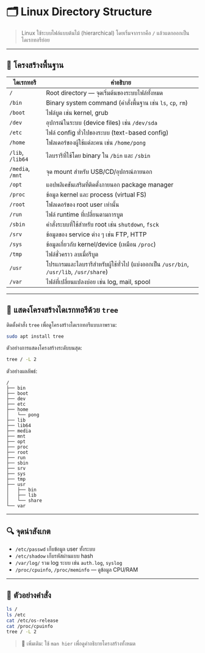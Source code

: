 # 🗂️ Linux Directory Structure

> Linux ใช้ระบบไฟล์แบบต้นไม้ (hierarchical) โดยเริ่มจากรากคือ `/` แล้วแตกออกเป็นไดเรกทอรีย่อย

---

## 🌳 โครงสร้างพื้นฐาน

| ไดเรกทอรี | คำอธิบาย |
|-----------|-----------|
| `/` | Root directory — จุดเริ่มต้นของระบบไฟล์ทั้งหมด |
| `/bin` | Binary system command (คำสั่งพื้นฐาน เช่น `ls`, `cp`, `rm`) |
| `/boot` | ไฟล์บูต เช่น kernel, grub |
| `/dev` | อุปกรณ์ในระบบ (device files) เช่น `/dev/sda` |
| `/etc` | ไฟล์ config ทั่วไปของระบบ (text-based config) |
| `/home` | โฟลเดอร์ของผู้ใช้แต่ละคน เช่น `/home/pong` |
| `/lib`, `/lib64` | ไลบรารีที่ใช้โดย binary ใน `/bin` และ `/sbin` |
| `/media`, `/mnt` | จุด mount สำหรับ USB/CD/อุปกรณ์ภายนอก |
| `/opt` | แอปพลิเคชันเสริมที่ติดตั้งภายนอก package manager |
| `/proc` | ข้อมูล kernel และ process (virtual FS) |
| `/root` | โฟลเดอร์ของ root user เท่านั้น |
| `/run` | ไฟล์ runtime ที่เปลี่ยนตามการบูต |
| `/sbin` | คำสั่งระบบที่ใช้สำหรับ root เช่น `shutdown`, `fsck` |
| `/srv` | ข้อมูลของ service ต่าง ๆ เช่น FTP, HTTP |
| `/sys` | ข้อมูลเกี่ยวกับ kernel/device (เหมือน `/proc`) |
| `/tmp` | ไฟล์ชั่วคราว ลบเมื่อรีบูต |
| `/usr` | โปรแกรมและไลบรารีสำหรับผู้ใช้ทั่วไป (แบ่งออกเป็น `/usr/bin`, `/usr/lib`, `/usr/share`) |
| `/var` | ไฟล์ที่เปลี่ยนแปลงบ่อย เช่น log, mail, spool |

---

## 🌲 แสดงโครงสร้างไดเรกทอรีด้วย `tree`

ติดตั้งคำสั่ง `tree` เพื่อดูโครงสร้างไดเรกทอรีแบบภาพรวม:

```bash
sudo apt install tree
```

ตัวอย่างการแสดงโครงสร้างระดับบนสุด:

```bash
tree / -L 2
```

ตัวอย่างผลลัพธ์:
```
/  
├── bin  
├── boot  
├── dev  
├── etc  
├── home  
│   └── pong  
├── lib  
├── lib64  
├── media  
├── mnt  
├── opt  
├── proc  
├── root  
├── run  
├── sbin  
├── srv  
├── sys  
├── tmp  
├── usr  
│   ├── bin  
│   ├── lib  
│   └── share  
└── var  
```

---

## 🔍 จุดน่าสังเกต

- `/etc/passwd` เก็บข้อมูล user ทั้งระบบ
- `/etc/shadow` เก็บรหัสผ่านแบบ hash
- `/var/log/` รวม log ระบบ เช่น `auth.log`, `syslog`
- `/proc/cpuinfo`, `/proc/meminfo` — ดูข้อมูล CPU/RAM

---

## 🧪 ตัวอย่างคำสั่ง

```bash
ls /
ls /etc
cat /etc/os-release
cat /proc/cpuinfo
tree / -L 2
```

> 📘 เพิ่มเติม: ใช้ `man hier` เพื่อดูคำอธิบายโครงสร้างทั้งหมด
